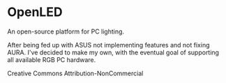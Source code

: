 # OpenLED
An open-source platform for PC lighting.

After being fed up with ASUS not implementing features and not fixing AURA. I've decided to make my own, with the eventual goal of supporting all available RGB PC hardware.


Creative Commons Attribution-NonCommercial
